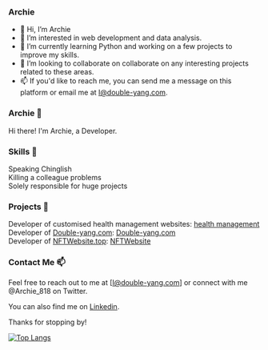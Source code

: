 ### Archie

- 👋 Hi, I’m Archie
- 👀 I’m interested in web development and data analysis.
- 🌱 I’m currently learning Python and working on a few projects to improve my skills. 
- 💞️ I’m looking to collaborate on collaborate on any interesting projects related to these areas.
- 📫 If you'd like to reach me, you can send me a message on this platform or email me at I@double-yang.com.

<!---
Archie818/Archie818 is a ✨ special ✨ repository because its `README.md` (this file) appears on your GitHub profile.
You can click the Preview link to take a look at your changes.
--->
### Archie 👋
Hi there! I'm Archie, a Developer.

### Skills 👀
Speaking Chinglish\
Killing a colleague problems\
Solely responsible for huge projects

### Projects 🌱
Developer of customised health management websites: [health management](https://github.com/Archie818/health-management)\
Developer of [Double-yang.com](https://double-yang.com/): [Double-yang.com](https://github.com/Archie818/first-personal-website)\
Developer of [NFTWebsite.top](https://nftwebsite.top/): [NFTWebsite](https://github.com/Archie818/RoboPunksNFT)

### Contact Me 📫
Feel free to reach out to me at [I@double-yang.com] or connect with me @Archie_818 on Twitter.

You can also find me on [Linkedin](https://www.linkedin.com/in/yangy818/).

Thanks for stopping by!

[![Top Langs](https://github-readme-stats.vercel.app/api/top-langs/?username=archie818&layout=compact)](https://github.com/anuraghazra/github-readme-stats)
